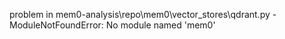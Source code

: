 problem in mem0-analysis\repo\mem0\vector_stores\qdrant.py - ModuleNotFoundError: No module named 'mem0'
